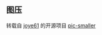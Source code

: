 ## 图压

转载自 [joye61](https://github.com/joye61) 的开源项目 [pic-smaller](https://github.com/joye61/pic-smaller)

 

 




 